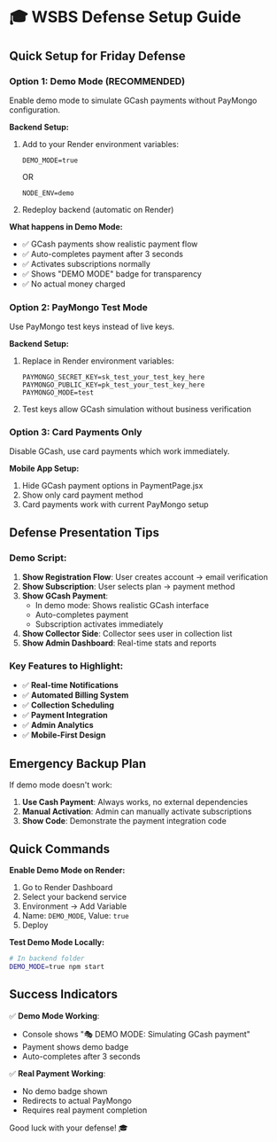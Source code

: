 # 🎓 WSBS Defense Setup Guide

## Quick Setup for Friday Defense

### Option 1: Demo Mode (RECOMMENDED)
Enable demo mode to simulate GCash payments without PayMongo configuration.

**Backend Setup:**
1. Add to your Render environment variables:
   ```
   DEMO_MODE=true
   ```
   OR
   ```
   NODE_ENV=demo
   ```

2. Redeploy backend (automatic on Render)

**What happens in Demo Mode:**
- ✅ GCash payments show realistic payment flow
- ✅ Auto-completes payment after 3 seconds
- ✅ Activates subscriptions normally
- ✅ Shows "DEMO MODE" badge for transparency
- ✅ No actual money charged

### Option 2: PayMongo Test Mode
Use PayMongo test keys instead of live keys.

**Backend Setup:**
1. Replace in Render environment variables:
   ```
   PAYMONGO_SECRET_KEY=sk_test_your_test_key_here
   PAYMONGO_PUBLIC_KEY=pk_test_your_test_key_here
   PAYMONGO_MODE=test
   ```

2. Test keys allow GCash simulation without business verification

### Option 3: Card Payments Only
Disable GCash, use card payments which work immediately.

**Mobile App Setup:**
1. Hide GCash payment options in PaymentPage.jsx
2. Show only card payment method
3. Card payments work with current PayMongo setup

## Defense Presentation Tips

### Demo Script:
1. **Show Registration Flow**: User creates account → email verification
2. **Show Subscription**: User selects plan → payment method
3. **Show GCash Payment**: 
   - In demo mode: Shows realistic GCash interface
   - Auto-completes payment
   - Subscription activates immediately
4. **Show Collector Side**: Collector sees user in collection list
5. **Show Admin Dashboard**: Real-time stats and reports

### Key Features to Highlight:
- ✅ **Real-time Notifications**
- ✅ **Automated Billing System**
- ✅ **Collection Scheduling**
- ✅ **Payment Integration**
- ✅ **Admin Analytics**
- ✅ **Mobile-First Design**

## Emergency Backup Plan

If demo mode doesn't work:
1. **Use Cash Payment**: Always works, no external dependencies
2. **Manual Activation**: Admin can manually activate subscriptions
3. **Show Code**: Demonstrate the payment integration code

## Quick Commands

**Enable Demo Mode on Render:**
1. Go to Render Dashboard
2. Select your backend service
3. Environment → Add Variable
4. Name: `DEMO_MODE`, Value: `true`
5. Deploy

**Test Demo Mode Locally:**
```bash
# In backend folder
DEMO_MODE=true npm start
```

## Success Indicators

✅ **Demo Mode Working**: 
- Console shows "🎭 DEMO MODE: Simulating GCash payment"
- Payment shows demo badge
- Auto-completes after 3 seconds

✅ **Real Payment Working**:
- No demo badge shown
- Redirects to actual PayMongo
- Requires real payment completion

Good luck with your defense! 🎓
